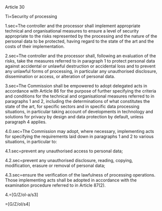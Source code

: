Article 30

Ti=Security of processing

1.sec=The controller and the processor shall implement appropriate technical and organisational measures to ensure a level of security appropriate to the risks represented by the processing and the nature of the personal data to be protected, having regard to the state of the art and the costs of their implementation.

2.sec=The controller and the processor shall, following an evaluation of the risks, take the measures referred to in paragraph 1 to protect personal data against accidental or unlawful destruction or accidental loss and to prevent any unlawful forms of processing, in particular any unauthorised disclosure, dissemination or access, or alteration of personal data.

3.sec=The Commission shall be empowered to adopt delegated acts in accordance with Article 86 for the purpose of further specifying the criteria and conditions for the technical and organisational measures referred to in paragraphs 1 and 2, including the determinations of what constitutes the state of the art, for specific sectors and in specific data processing situations, in particular taking account of developments in technology and solutions for privacy by design and data protection by default, unless paragraph 4 applies.

4.0.sec=The Commission may adopt, where necessary, implementing acts for specifying the requirements laid down in paragraphs 1 and 2 to various situations, in particular to:

4.1.sec=prevent any unauthorised access to personal data;

4.2.sec=prevent any unauthorised disclosure, reading, copying, modification, erasure or removal of personal data;

4.3.sec=ensure the verification of the lawfulness of processing operations. Those implementing acts shall be adopted in accordance with the examination procedure referred to in Article 87(2).

4.=[G/Z/ol-a/s3]

=[G/Z/ol/s4]